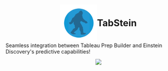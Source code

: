 <div style="width: 100%; height: 100% important!; display: flex; flex-direction: column; justify-content: center; align-items: center;">
   <div style="display: flex; flex-direction: row;">
      <div><img src="imgs/icon.png" style="width: 100px;" /></div>
      <div style="font-weight: bold; font-size: 25px; line-height: 100px;">TabStein</div>
   </div>
   <div>
      Seamless integration between Tableau Prep Builder and Einstein Discovery's predictive capabilities!
   </div>
   <div style="margin-top: 12px">
      <img src="imgs/index-hero.png" />
   </div>
</div>